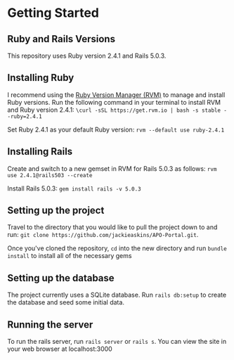 # Getting Started

## Ruby and Rails Versions
This repository uses Ruby version 2.4.1 and Rails 5.0.3.

## Installing Ruby
I recommend using the [Ruby Version Manager (RVM)](https://rvm.io/) to manage and install Ruby versions. Run the following command in your terminal to install RVM and Ruby version 2.4.1: `\curl -sSL https://get.rvm.io | bash -s stable --ruby=2.4.1`

Set Ruby 2.4.1 as your default Ruby version: `rvm --default use ruby-2.4.1`

## Installing Rails
Create and switch to a new gemset in RVM for Rails 5.0.3 as follows: `rvm use 2.4.1@rails503 --create`

Install Rails 5.0.3: `gem install rails -v 5.0.3`

## Setting up the project
Travel to the directory that you would like to pull the project down to and run: `git clone https://github.com/jackieaskins/APO-Portal.git`.

Once you've cloned the repository, `cd` into the new directory and run `bundle install` to install all of the necessary gems

## Setting up the database
The project currently uses a SQLite database. Run `rails db:setup` to create the database and seed some initial data.

## Running the server
To run the rails server, run `rails server` or `rails s`. You can view the site in your web browser at localhost:3000

